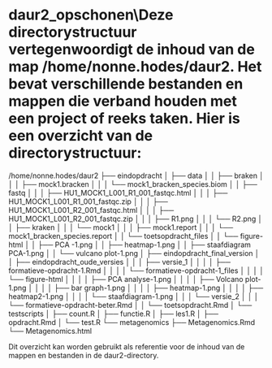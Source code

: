 # daur2_opschonen\Deze directorystructuur vertegenwoordigt de inhoud van de map /home/nonne.hodes/daur2. Het bevat verschillende bestanden en mappen die verband houden met een project of reeks taken. Hier is een overzicht van de directorystructuur:

/home/nonne.hodes/daur2
├── eindopdracht
│   ├── data
│   │   ├── braken
│   │   │   ├── mock1.bracken
│   │   │   └── mock1_bracken_species.biom
│   │   ├── fastq
│   │   │   ├── HU1_MOCK1_L001_R1_001_fastqc.html
│   │   │   ├── HU1_MOCK1_L001_R1_001_fastqc.zip
│   │   │   ├── HU1_MOCK1_L001_R2_001_fastqc.html
│   │   │   ├── HU1_MOCK1_L001_R2_001_fastqc.zip
│   │   │   ├── R1.png
│   │   │   └── R2.png
│   │   ├── kraken
│   │   │   └── mock1
│   │   │       ├── mock1.report
│   │   │       └── mock1_bracken_species.report
│   │   └── toetsopdracht_files
│   │       └── figure-html
│   │           ├── PCA -1.png
│   │           ├── heatmap-1.png
│   │           ├── staafdiagram PCA-1.png
│   │           └── vulcano plot-1.png
│   ├── eindopdracht_final_version
│   │   ├── eindopdracht_oude_versies
│   │   │   ├── versie_1
│   │   │   │   ├── formatieve-opdracht-1.Rmd
│   │   │   │   └── formatieve-opdracht-1_files
│   │   │   │       └── figure-html
│   │   │   │           ├── PCA analyse-1.png
│   │   │   │           ├── Volcano plot-1.png
│   │   │   │           ├── bar graph-1.png
│   │   │   │           ├── heatmap-1.png
│   │   │   │           ├── heatmap2-1.png
│   │   │   │           └── staafdiagram-1.png
│   │   │   └── versie_2
│   │   │       └── formatieve-opdracht-beter.Rmd
│   │   └── toetsopdracht.Rmd
│   └── testscripts
│       ├── count.R
│       ├── functie.R
│       ├── les1.R
│       ├── opdracht.Rmd
│       └── test.R
└── metagenomics
    ├── Metagenomics.Rmd
    └── Metagenomics.html
    
Dit overzicht kan worden gebruikt als referentie voor de inhoud van de mappen en bestanden in de daur2-directory.

